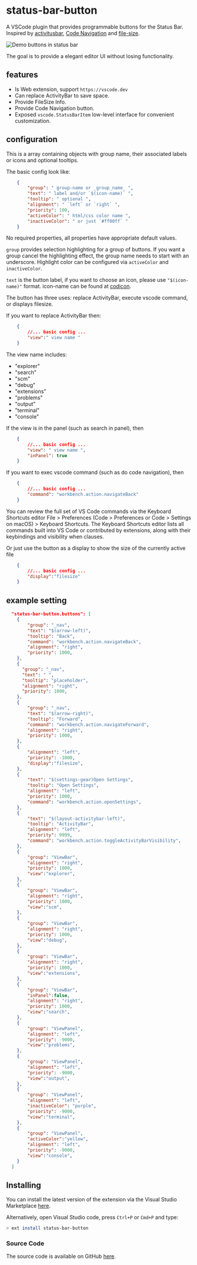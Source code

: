 # status-bar-button

A VSCode plugin that provides programmable buttons for the Status Bar.
Inspired by [activitusbar](https://github.com/Gruntfuggly/activitusbar),
[Code Navigation](https://marketplace.visualstudio.com/items?itemName=vikas.code-navigation) and [file-size](https://github.com/zhcode-fun/file-size).

![Demo buttons in status bar](https://github.com/dacapoday/status-bar-button/blob/main/doc/screenshoot.png)

The goal is to provide a elegant editor UI without losing functionality.

## features
* Is Web extension, support `https://vscode.dev`
* Can replace ActivityBar to save space.
* Provide FileSize Info.
* Provide Code Navigation button.
* Exposed `vscode.StatusBarItem` low-level interface for convenient customization.

## configuration

This is a array containing objects with group name, their associated labels or icons and optional tooltips. 

The basic config look like:
```json
    {
        "group": " group-name or _group_name_ ",
        "text": " label and/or `$(icon-name)` ",
        "tooltip": " optional ",
        "alignment": " `left` or `right` ",
        "priority": 100,
        "activeColor": " html/css color name ",
        "inactiveColor": " or just `#ff00ff` "
    }
```
No required properties, all properties have appropriate default values.

`group` provides selection highlighting for a group of buttons.
If you want a group cancel the highlighting effect, the group name needs to start with an underscore.
Highlight color can be configured via `activeColor` and `inactiveColor`.

`text` is the button label, if you want to choose an icon, please use `"$(icon-name)"` format.
icon-name can be found at [codicon](https://microsoft.github.io/vscode-codicons/dist/codicon.html).

The button has three uses: replace ActivityBar, execute vscode command, or displays filesize.

If you want to replace ActivityBar then:
```json
    {
        //... basic config ...
        "view":" view name "
    }
```

The view name includes:
* "explorer"
* "search"
* "scm"
* "debug"
* "extensions"
* "problems"
* "output"
* "terminal"
* "console"

If the view is in the panel (such as search in panel), then
```json
    {
        //... basic config ...
        "view": " view name ",
        "inPanel": true
    }
```

If you want to exec vscode command (such as do code navigation), then
```json
    {
        //... basic config ...
        "command": "workbench.action.navigateBack"
    }
```
You can review the full set of VS Code commands via the Keyboard Shortcuts editor File > Preferences (Code > Preferences or Code > Settings on macOS) > Keyboard Shortcuts. The Keyboard Shortcuts editor lists all commands built into VS Code or contributed by extensions, along with their keybindings and visibility when clauses.

Or just use the button as a display to show the size of the currently active file
```json
    {
        //... basic config ...
        "display":"filesize"
    }
```

## example setting

```json
  "status-bar-button.buttons": [
    {
        "group": "_nav",
        "text": "$(arrow-left)",
        "tooltip": "Back",
        "command": "workbench.action.navigateBack",
        "alignment": "right",
        "priority": 1000,
    },
    {
      "group": "_nav",
      "text": " ",
      "tooltip": "placeholder",
      "alignment": "right",
      "priority": 1000,
    },
    {
        "group": "_nav",
        "text": "$(arrow-right)",
        "tooltip": "Forward",
        "command": "workbench.action.navigateForward",
        "alignment": "right",
        "priority": 1000,
    },
    {
        "alignment": "left",
        "priority": -1000,
        "display":"filesize",
    },
    {
        "text": "$(settings-gear)Open Settings",
        "tooltip": "Open Settings",
        "alignment": "left",
        "priority": 1000,
        "command": "workbench.action.openSettings",
    },
    {
        "text": "$(layout-activitybar-left)",
        "tooltip": "ActivityBar",
        "alignment": "left",
        "priority": 9999,
        "command": "workbench.action.toggleActivityBarVisibility",
    },
    {
        "group": "ViewBar",
        "alignment": "right",
        "priority": 1000,
        "view":"explorer",
    },
    {
        "group": "ViewBar",
        "alignment": "right",
        "priority": 1000,
        "view":"scm",
    },
    {
        "group": "ViewBar",
        "alignment": "right",
        "priority": 1000,
        "view":"debug",
    },
    {
        "group": "ViewBar",
        "alignment": "right",
        "priority": 1000,
        "view":"extensions",
    },
    {
        "group": "ViewBar",
        "inPanel":false,
        "alignment": "right",
        "priority": 1000,
        "view":"search",
    },
    {
        "group": "ViewPanel",
        "alignment": "left",
        "priority": -9000,
        "view":"problems",
    },
    {
        "group": "ViewPanel",
        "alignment": "left",
        "priority": -9000,
        "view":"output",
    },
    {
        "group": "ViewPanel",
        "alignment": "left",
        "inactiveColor": "purple",
        "priority": -9000,
        "view":"terminal",
    },
    {
        "group": "ViewPanel",
        "activeColor":"yellow",
        "alignment": "left",
        "priority": -9000,
        "view":"console",
    }
  ]
```

## Installing

You can install the latest version of the extension via the Visual Studio Marketplace [here](https://marketplace.visualstudio.com/items?itemName=dacapoday.status-bar-button).

Alternatively, open Visual Studio code, press `Ctrl+P` or `Cmd+P` and type:

```sh
> ext install status-bar-button
```

### Source Code

The source code is available on GitHub [here](https://github.com/dacapoday/status-bar-button).